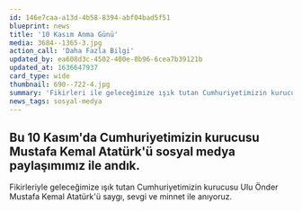 ```yaml
---
id: 146e7caa-a13d-4b58-8394-abf04bad5f51
blueprint: news
title: '10 Kasım Anma Günü'
media: 3684--1365-3.jpg
action_call: 'Daha Fazla Bilgi'
updated_by: ea608d3c-4502-400e-8b96-6cea7b39121b
updated_at: 1636647937
card_type: wide
thumbnail: 690--722-4.jpg
summary: 'Fikirleri ile geleceğimize ışık tutan Cumhuriyetimizin kurucusu Ulu Önder Mustafa Kemal Atatürk’ü saygı, sevgi ve minnet ile anıyoruz.'
news_tags: sosyal-medya
---
```

<div class="row mb-lg-9 mb-md-7 mb-4">
<div class="col-md-8 offset-md-2">
<h2 class="head-description">
Bu 10 Kasım'da Cumhuriyetimizin kurucusu Mustafa Kemal Atatürk'ü sosyal medya paylaşımımız ile andık.
</h2>
</div>
</div>

<div class="row mb-lg-15 mb-md-8 mb-5">
<div class="col-md-4 offset-md-2">
<p class="body-description">
Fikirleriyle geleceğimize ışık tutan Cumhuriyetimizin kurucusu Ulu Önder Mustafa Kemal Atatürk'ü saygı, sevgi ve minnet ile anıyoruz.
</p>
</div>
<div class="col-md-4">
<p class="body-description">
</p>
</div>
</div>
